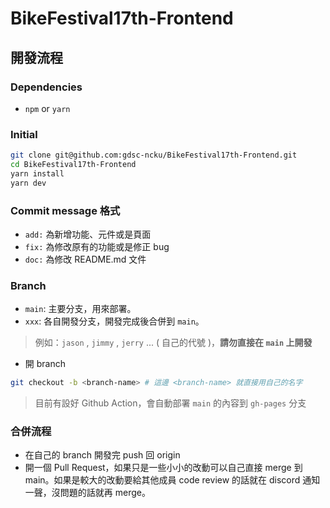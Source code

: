 # BikeFestival17th-Frontend

## 開發流程
### Dependencies
- `npm` or `yarn`

### Initial
```bash
git clone git@github.com:gdsc-ncku/BikeFestival17th-Frontend.git
cd BikeFestival17th-Frontend
yarn install
yarn dev
```

### Commit message 格式
- `add:` 為新增功能、元件或是頁面
- `fix:` 為修改原有的功能或是修正 bug
- `doc:` 為修改 README.md 文件

### Branch
- `main`: 主要分支，用來部署。
- `xxx`: 各自開發分支，開發完成後合併到 `main`。
> 例如：`jason` , `jimmy` , `jerry` ... ( 自己的代號 )，**請勿直接在 `main` 上開發**
-  開 branch
```bash
git checkout -b <branch-name> # 這邊 <branch-name> 就直接用自己的名字
```
> 目前有設好 Github Action，會自動部署 `main` 的內容到 `gh-pages` 分支

### 合併流程
- 在自己的 branch 開發完 push 回 origin
- 開一個 Pull Request，如果只是一些小小的改動可以自己直接 merge 到 main。如果是較大的改動要給其他成員 code review 的話就在 discord 通知一聲，沒問題的話就再 merge。


